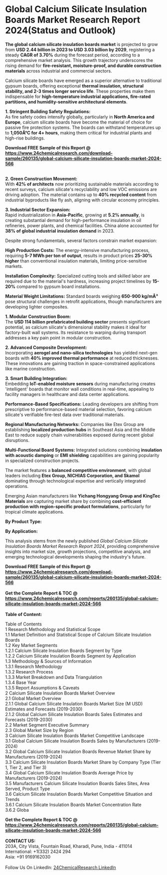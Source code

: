<h1>Global Calcium Silicate Insulation Boards Market Research Report 2024(Status and Outlook)</h1><p><strong>The global calcium silicate insulation boards market</strong> is projected to grow from <strong>USD 2.44 billion in 2023 to USD 3.03 billion by 2029</strong>, registering a steady <strong>CAGR of 3.70%</strong> during the forecast period, according to a comprehensive market analysis. This growth trajectory underscores the rising demand for <strong>fire-resistant, moisture-proof, and durable construction materials</strong> across industrial and commercial sectors.</p><p>Calcium silicate boards have emerged as a superior alternative to traditional gypsum boards, offering exceptional <strong>thermal insulation, structural stability, and 2-3 times longer service life</strong>. These properties make them indispensable for <strong>high-temperature industrial applications, fire-rated partitions, and humidity-sensitive architectural elements</strong>.</p><p><strong>1. Stringent Building Safety Regulations:</strong><br>
As fire safety codes intensify globally, particularly in <strong>North America and Europe</strong>, calcium silicate boards have become the material of choice for passive fire protection systems. The boards can withstand temperatures up to <strong>1,050Â°C for 4+ hours</strong>, making them critical for industrial plants and high-rise buildings.</p><div><b>Download FREE Sample of this Report @ 
            <a href="https://www.24chemicalresearch.com/download-sample/260135/global-calcium-silicate-insulation-boards-market-2024-566">
            https://www.24chemicalresearch.com/download-sample/260135/global-calcium-silicate-insulation-boards-market-2024-566</a></b></div><br><p><strong>2. Green Construction Movement:</strong><br>
With <strong>42% of architects</strong> now prioritizing sustainable materials according to recent surveys, calcium silicate's recyclability and low VOC emissions are driving adoption. The material contains up to <strong>40% recycled content</strong> from industrial byproducts like fly ash, aligning with circular economy principles.</p><p><strong>3. Industrial Sector Expansion:</strong><br>
Rapid industrialization in <strong>Asia-Pacific</strong>, growing at <strong>5.2% annually</strong>, is creating substantial demand for high-performance insulation in oil refineries, power plants, and chemical facilities. China alone accounted for <strong>38% of global industrial insulation demand</strong> in 2023.</p><p>Despite strong fundamentals, several factors constrain market expansion:</p><p><strong>High Production Costs:</strong> The energy-intensive manufacturing process, requiring <strong>5-7 MWh per ton of output</strong>, results in product prices <strong>25-30% higher</strong> than conventional insulation materials, limiting price-sensitive markets.</p><p><strong>Installation Complexity:</strong> Specialized cutting tools and skilled labor are required due to the material's hardness, increasing project timelines by <strong>15-20%</strong> compared to gypsum board installations.</p><p><strong>Material Weight Limitations:</strong> Standard boards weighing <strong>650-900 kg/mÂ³</strong> pose structural challenges in retrofit applications, though manufacturers are developing lighter composites.</p><p><strong>1. Modular Construction Boom:</strong><br>
The <strong>USD 114 billion prefabricated building sector</strong> presents significant potential, as calcium silicate's dimensional stability makes it ideal for factory-built wall systems. Its resistance to warping during transport addresses a key pain point in modular construction.</p><p><strong>2. Advanced Composite Development:</strong><br>
Incorporating <strong>aerogel and nano-silica technologies</strong> has yielded next-gen boards with <strong>40% improved thermal performance</strong> at reduced thicknesses. These innovations are gaining traction in space-constrained applications like marine construction.</p><p><strong>3. Smart Building Integration:</strong><br>
Embedding <strong>IoT-enabled moisture sensors</strong> during manufacturing creates 'intelligent' boards that monitor wall conditions in real-time, appealing to facility managers in healthcare and data center applications.</p><p><strong>Performance-Based Specifications:</strong> Leading developers are shifting from prescriptive to performance-based material selection, favoring calcium silicate's verifiable fire-test data over traditional materials.</p><p><strong>Regional Manufacturing Networks:</strong> Companies like Etex Group are establishing <strong>localized production hubs</strong> in Southeast Asia and the Middle East to reduce supply chain vulnerabilities exposed during recent global disruptions.</p><p><strong>Multi-Functional Board Systems:</strong> Integrated solutions combining <strong>insulation with acoustic damping</strong> or <strong>EMI shielding</strong> capabilities are gaining popularity in specialized construction projects.</p><p>The market features a <strong>balanced competitive environment</strong>, with global leaders including <strong>Etex Group, NICHIAS Corporation, and Skamol</strong> dominating through technological expertise and vertically integrated operations.</p><p>Emerging Asian manufacturers like <strong>Yichang Hongyang Group and KingTec Materials</strong> are capturing market share by combining <strong>cost-efficient production with region-specific product formulations</strong>, particularly for tropical climate applications.</p><p><strong>By Product Type:</strong></p><p><strong>By Application:</strong></p><p>This analysis stems from the newly published <em>Global Calcium Silicate Insulation Boards Market Research Report 2024</em>, providing comprehensive insights into market size, growth projections, competitive analysis, and emerging technological developments shaping the industry's future.</p><div><b>Download FREE Sample of this Report @ 
            <a href="https://www.24chemicalresearch.com/download-sample/260135/global-calcium-silicate-insulation-boards-market-2024-566">
            https://www.24chemicalresearch.com/download-sample/260135/global-calcium-silicate-insulation-boards-market-2024-566</a></b></div><br><div><b>Get the Complete Report & TOC @ 
            <a href="https://www.24chemicalresearch.com/reports/260135/global-calcium-silicate-insulation-boards-market-2024-566">
            https://www.24chemicalresearch.com/reports/260135/global-calcium-silicate-insulation-boards-market-2024-566</a></b></div><br>
            <b>Table of Content:</b><p>Table of Contents<br />
1 Research Methodology and Statistical Scope<br />
1.1 Market Definition and Statistical Scope of Calcium Silicate Insulation Boards<br />
1.2 Key Market Segments<br />
1.2.1 Calcium Silicate Insulation Boards Segment by Type<br />
1.2.2 Calcium Silicate Insulation Boards Segment by Application<br />
1.3 Methodology & Sources of Information<br />
1.3.1 Research Methodology<br />
1.3.2 Research Process<br />
1.3.3 Market Breakdown and Data Triangulation<br />
1.3.4 Base Year<br />
1.3.5 Report Assumptions & Caveats<br />
2 Calcium Silicate Insulation Boards Market Overview<br />
2.1 Global Market Overview<br />
2.1.1 Global Calcium Silicate Insulation Boards Market Size (M USD) Estimates and Forecasts (2019-2030)<br />
2.1.2 Global Calcium Silicate Insulation Boards Sales Estimates and Forecasts (2019-2030)<br />
2.2 Market Segment Executive Summary<br />
2.3 Global Market Size by Region<br />
3 Calcium Silicate Insulation Boards Market Competitive Landscape<br />
3.1 Global Calcium Silicate Insulation Boards Sales by Manufacturers (2019-2024)<br />
3.2 Global Calcium Silicate Insulation Boards Revenue Market Share by Manufacturers (2019-2024)<br />
3.3 Calcium Silicate Insulation Boards Market Share by Company Type (Tier 1, Tier 2, and Tier 3)<br />
3.4 Global Calcium Silicate Insulation Boards Average Price by Manufacturers (2019-2024)<br />
3.5 Manufacturers Calcium Silicate Insulation Boards Sales Sites, Area Served, Product Type<br />
3.6 Calcium Silicate Insulation Boards Market Competitive Situation and Trends<br />
3.6.1 Calcium Silicate Insulation Boards Market Concentration Rate<br />
3.6.2 Globa</p><div><b>Get the Complete Report & TOC @ 
            <a href="https://www.24chemicalresearch.com/reports/260135/global-calcium-silicate-insulation-boards-market-2024-566">
            https://www.24chemicalresearch.com/reports/260135/global-calcium-silicate-insulation-boards-market-2024-566</a></b></div><br><b>CONTACT US:</b><br>
            203A, City Vista, Fountain Road, Kharadi, Pune, India - 411014<br>
            International: +1(332) 2424 294<br>
            Asia: +91 9169162030 <br><br>
            Follow Us On LinkedIn: <a href="https://www.linkedin.com/company/24chemicalresearch/">24ChemicalResearch LinkedIn</a>